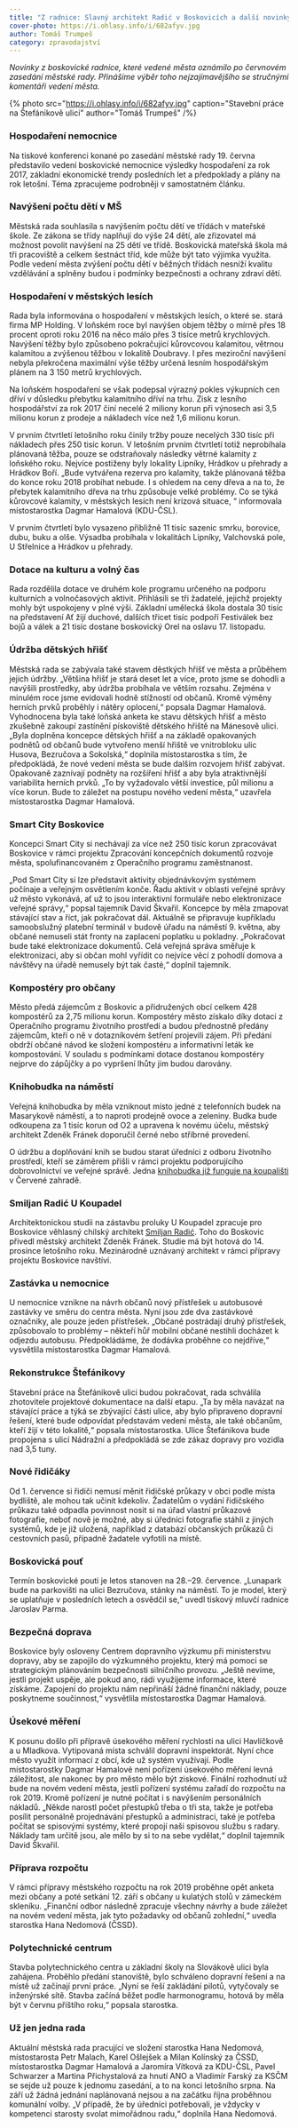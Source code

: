 ```yaml
---
title: "Z radnice: Slavný architekt Radić v Boskovicích a další novinky z rady"
cover-photo: https://i.ohlasy.info/i/682afyv.jpg
author: Tomáš Trumpeš
category: zpravodajství
---
```


*Novinky z boskovické radnice, které vedené města oznámilo po červnovém zasedání městské rady. Přinášíme výběr toho nejzajímavějšího se stručnými komentáři vedení města.*

{% photo src="https://i.ohlasy.info/i/682afyv.jpg" caption="Stavební práce na Štefánikově ulici" author="Tomáš Trumpeš" /%}

### Hospodaření nemocnice

Na tiskové konferenci konané po zasedání městské rady 19. června představilo vedení boskovické nemocnice výsledky hospodaření za rok 2017, základní ekonomické trendy posledních let a předpoklady a plány na rok letošní. Téma zpracujeme podrobněji v samostatném článku.

### Navýšení počtu dětí v MŠ

Městská rada souhlasila s navýšením počtu dětí ve třídách v mateřské škole. Ze zákona se třídy naplňují do výše 24 dětí, ale zřizovatel má možnost povolit navýšení na 25 dětí ve třídě. Boskovická mateřská škola má tři pracoviště a celkem šestnáct tříd, kde může být tato výjimka využita. Podle vedení města zvýšení počtu dětí v běžných třídách nesníží kvalitu vzdělávání a splněny budou i podmínky bezpečnosti a ochrany zdraví dětí.

### Hospodaření v městských lesích

Rada byla informována o hospodaření v městských lesích, o které se. stará firma MP Holding. V loňském roce byl navýšen objem těžby o mírně přes 18 procent oproti roku 2016 na něco málo přes 3 tisíce metrů krychlových. Navýšení těžby bylo způsobeno pokračující kůrovcovou kalamitou, větrnou kalamitou a zvýšenou těžbou v lokalitě Doubravy. I přes meziroční navýšení nebyla překročena maximální výše těžby určená lesním hospodářským plánem na 3 150 metrů krychlových.

Na loňském hospodaření se však podepsal výrazný pokles výkupních cen dříví v důsledku přebytku kalamitního dříví na trhu. Zisk z lesního hospodářství za rok 2017 činí necelé 2 miliony korun při výnosech asi 3,5 milionu korun z prodeje a nákladech více než 1,6 milionu korun. 

V prvním čtvrtletí letošního roku činily tržby pouze necelých 330 tisíc při nákladech přes 250 tisíc korun. V letošním prvním čtvrtletí totiž neprobíhala plánovaná těžba, pouze se odstraňovaly následky větrné kalamity z loňského roku. Nejvíce postiženy byly lokality Lipníky, Hrádkov u přehrady a Hrádkov Boří. „Bude vytvářena rezerva pro kalamity, takže plánovaná těžba do konce roku 2018 probíhat nebude. I s ohledem na ceny dřeva a na to, že přebytek kalamitního dřeva na trhu způsobuje velké problémy. Co se týká kůrovcové kalamity, v městských lesích není krizová situace, “ informovala místostarostka Dagmar Hamalová (KDU-ČSL).

V prvním čtvrtletí bylo vysazeno přibližně 11 tisíc sazenic smrku, borovice, dubu, buku a olše. Výsadba probíhala v lokalitách Lipníky, Valchovská pole, U Střelnice a Hrádkov u přehrady. 

### Dotace na kulturu a volný čas

Rada rozdělila dotace ve druhém kole programu určeného na podporu kulturních a volnočasových aktivit. Přihlásili se tři žadatelé, jejichž projekty mohly být uspokojeny v plné výši. Základní umělecká škola dostala 30 tisíc na představení Ať žijí duchové, dalších třicet tisíc podpoří Festiválek bez bojů a válek a 21 tisíc dostane boskovický Orel na oslavu 17. listopadu.

### Údržba dětských hřišť

Městská rada se zabývala také stavem děstkých hřišť ve města a průběhem jejich údržby. „Většina hřišť je stará deset let a více, proto jsme se dohodli a navýšili prostředky, aby údržba probíhala ve větším rozsahu. Zejména v minulém roce jsme evidovali hodně stížností od občanů. Kromě výměny herních prvků proběhly i nátěry oplocení,“ popsala Dagmar Hamalová. Vyhodnocena byla také loňská anketa ke stavu dětských hřišť a město zkušebně zakoupí zastínění pískoviště dětského hřiště na Mánesově ulici. „Byla doplněna koncepce dětských hřišť a na základě opakovaných podnětů od občanů bude vytvořeno menší hřiště ve vnitrobloku ulic Husova, Bezručova a Sokolská,“ doplnila místostarostka s tím, že předpokládá, že nové vedení města se bude dalším rozvojem hřišť zabývat. Opakovaně zaznívají podněty na rozšíření hřišť a aby byla atraktivnější variabilita herních prvků. „To by vyžadovalo větší investice, půl milionu a více korun. Bude to záležet na postupu nového vedení města,“ uzavřela místostarostka Dagmar Hamalová.

### Smart City Boskovice

Koncepci Smart City si nechávají za více než 250 tisíc korun zpracovávat Boskovice v rámci projektu Zpracování koncepčních dokumentů rozvoje města, spolufinancovaném z Operačního programu zaměstnanost. 

„Pod Smart City si lze představit aktivity objednávkovým systémem počínaje a veřejným osvětlením konče. Řadu aktivit v oblasti veřejné správy už město vykonává, ať už to jsou interaktivní formuláře nebo elektronizace veřejné správy,“ popsal tajemník David Škvařil. Koncepce by měla zmapovat stávající stav a říct, jak pokračovat dál. Aktuálně se připravuje kupříkladu samoobslužný platební terminál v budově úřadu na náměstí 9. května, aby občané nemuseli stát fronty na zaplacení poplatku u pokladny. „Pokračovat bude také elektronizace dokumentů. Celá veřejná správa směřuje k elektronizaci, aby si občan mohl vyřídit co nejvíce věcí z pohodlí domova a návštěvy na úřadě nemusely být tak časté,“ doplnil tajemník.

### Kompostéry pro občany

Město předá zájemcům z Boskovic a přidružených obcí celkem 428 kompostérů za 2,75 milionu korun. Kompostéry město získalo díky dotaci z Operačního programu životního prostředí a budou přednostně předány zájemcům, kteří o ně v dotazníkovém šetření projevili zájem. Při předání obdrží občané návod ke složení kompostéru a informativní leták ke kompostování. V souladu s podmínkami dotace dostanou kompostéry nejprve do zápůjčky a po vypršení lhůty jim budou darovány.

### Knihobudka na náměstí

Veřejná knihobudka by měla vzniknout místo jedné z telefonních budek na Masarykově náměstí, a to naproti prodejně ovoce a zeleniny. Budka bude odkoupena za 1 tisíc korun od O2 a upravena k novému účelu, městský architekt Zdeněk Fránek doporučil černé nebo stříbrné provedení.

O údržbu a doplňování knih se budou starat úředníci z odboru životního prostředí, kteří se záměrem přišli v rámci projektu podporujícího dobrovolnictví ve veřejné správě. Jedna [knihobudka již funguje na koupališti](https://www.facebook.com/156074814408071/videos/2142767942405405/) v Červené zahradě.

### Smiljan Radić U Koupadel

Architektonickou studii na zástavbu proluky U Koupadel zpracuje pro Boskovice věhlasný chilský architekt [Smiljan Radić](https://www.dezeen.com/tag/smiljan-radic/). Toho do Boskovic přivedl městský architekt Zdeněk Fránek. Studie má být hotová do 14. prosince letošního roku. Mezinárodně uznávaný architekt v rámci přípravy projektu Boskovice navštíví.

### Zastávka u nemocnice

U nemocnice vznikne na návrh občanů nový přístřešek u autobusové zastávky ve směru do centra města. Nyní jsou zde dva zastávkové označníky, ale pouze jeden přístřešek. „Občané postrádají druhý přístřešek, způsobovalo to problémy – někteří hůř mobilní občané nestihli docházet k odjezdu autobusu. Předpokládáme, že dodávka proběhne co nejdříve,“ vysvětlila místostarostka Dagmar Hamalová.

### Rekonstrukce Štefánikovy

Stavební práce na Štefánikově ulici budou pokračovat, rada schválila zhotovitele projektové dokumentace na další etapu. „Ta by měla navázat na stávající práce a týká se zbývající části ulice, aby bylo připraveno dopravní řešení, které bude odpovídat představám vedení města, ale také občanům, kteří žijí v této lokalitě,“ popsala místostarostka. Ulice Štefánikova bude propojena s ulicí Nádražní a předpokládá se zde zákaz dopravy pro vozidla nad 3,5 tuny.

### Nové řidičáky

Od 1. července si řidiči nemusí měnit řidičské průkazy v obci podle místa bydliště, ale mohou tak učinit kdekoliv. Žadatelům o vydání řidičského průkazu také odpadla povinnost nosit si na úřad vlastní průkazové fotografie, neboť nově je možné, aby si úředníci fotografie stáhli z jiných systémů, kde je již uložená, například z databází občanských průkazů či cestovních pasů, případně žadatele vyfotili na místě.

### Boskovická pouť

Termín boskovické pouti je letos stanoven na 28.–29. července. „Lunapark bude na parkovišti na ulici Bezručova, stánky na náměstí. To je model, který se uplatňuje v posledních letech a osvědčil se,“ uvedl tiskový mluvčí radnice Jaroslav Parma.

### Bezpečná doprava

Boskovice byly osloveny Centrem dopravního výzkumu při ministerstvu dopravy, aby se zapojilo do výzkumného projektu, který má pomoci se strategickým plánováním bezpečnosti silničního provozu. „Ještě nevíme, jestli projekt uspěje, ale pokud ano, rádi využijeme informace, které získáme. Zapojení do projektu nám nepřináší žádné finanční náklady, pouze poskytneme součinnost,“ vysvětlila místostarostka Dagmar Hamalová.

### Úsekové měření

K posunu došlo při přípravě úsekového měření rychlosti na ulici Havlíčkově a u Mladkova. Vytipovaná místa schválil dopravní inspektorát. Nyní chce město využít informací z obcí, kde už systém využívají. Podle místostarostky Dagmar Hamalové není pořízení úsekového měření levná záležitost, ale nakonec by pro město mělo být ziskové. Finální rozhodnutí už bude na novém vedení města, jestli pořízení systému zařadí do rozpočtu na rok 2019. Kromě pořízení je nutné počítat i s navýšením personálních nákladů. „Někde narostl počet přestupků třeba o tři sta, takže je potřeba posílit personálně projednávání přestupků a administraci, také je potřeba počítat se spisovými systémy, které propojí naši spisovou službu s radary. Náklady tam určitě jsou, ale mělo by si to na sebe vydělat,“ doplnil tajemník David Škvařil.

### Příprava rozpočtu

V rámci přípravy městského rozpočtu na rok 2019 proběhne opět anketa mezi občany a poté setkání 12. září s občany u kulatých stolů v zámeckém skleníku. „Finanční odbor následně zpracuje všechny návrhy a bude záležet na novém vedení města, jak tyto požadavky od občanů zohlední,“ uvedla starostka Hana Nedomová (ČSSD).

### Polytechnické centrum

Stavba polytechnického centra u základní školy na Slovákově ulici byla zahájena. Proběhlo předání stanoviště, bylo schváleno dopravní řešení a na místě už začínají první práce. „Nyní se řeší zakládání pilotů, vytyčovaly se inženýrské sítě. Stavba začíná běžet podle harmonogramu, hotová by měla být v červnu příštího roku,“ popsala starostka.

### Už jen jedna rada

Aktuální městská rada pracující ve složení starostka Hana Nedomová, místostarosta Petr Malach, Karel Ošlejšek a Milan Kolínský za ČSSD, místostarostka Dagmar Hamalová a Jaromíra Vítková za KDU-ČSL, Pavel Schwarzer a Martina Přichystalová za hnutí ANO a Vladimír Farský za KSČM se sejde už pouze k jednomu zasedání, a to na konci letošního srpna. Na září už žádná jednání naplánovaná nejsou a na začátku října proběhnou komunální volby. „V případě, že by úředníci potřebovali, je vždycky v kompetenci starosty svolat mimořádnou radu,“ doplnila Hana Nedomová.
